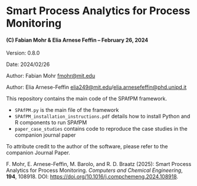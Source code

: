 # Smart Process Analytics for Process Monitoring
#### (C) Fabian Mohr & Elia Arnese Feffin – February 26, 2024

Version: 0.8.0

Date: 2024/02/26

Author: Fabian Mohr fmohr@mit.edu

Author: Elia Arnese-Feffin elia249@mit.edu/elia.arnesefeffin@phd.unipd.it



This repository contains the main code of the SPAfPM framework.

* `SPAfPM.py` is the main file of the framework
* `SPAfPM_installation_instructions.pdf` details how to install Python and R components to run SPAfPM
* `paper_case_studies` contains code to reproduce the case studies in the companion journal paper

To attribute credit to the author of the software, please refer to the companion Journal Paper.

F. Mohr, E. Arnese-Feffin, M. Barolo, and R. D. Braatz (2025):
    Smart Process Analytics for Process Monitoring.
    *Computers and Chemical Engineering*, **194**, 108918.
    DOI: https://doi.org/10.1016/j.compchemeng.2024.108918.
